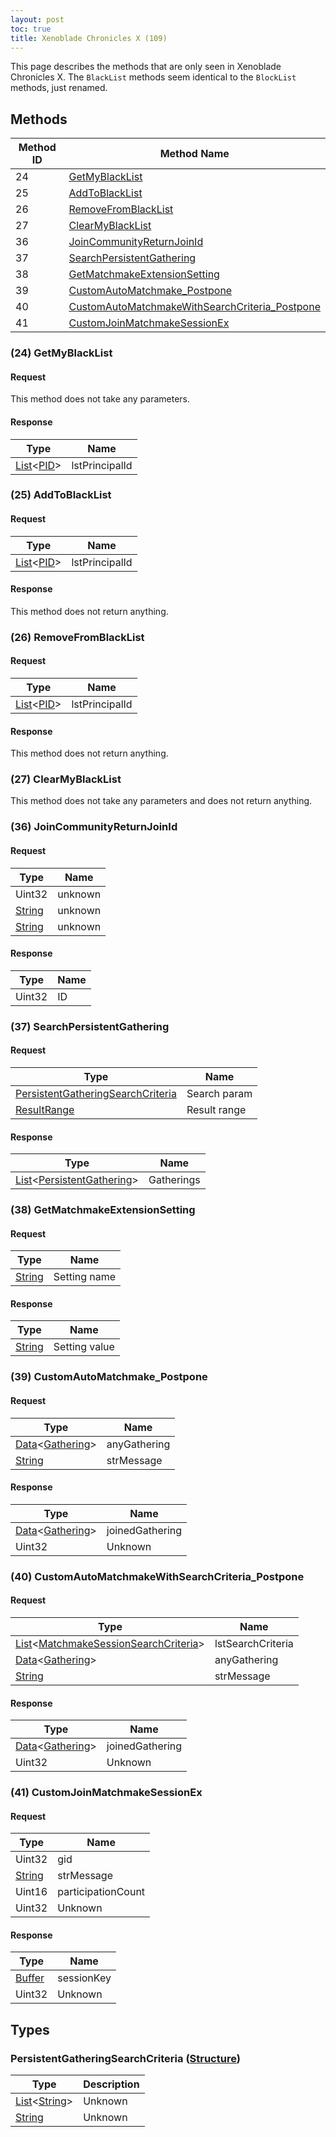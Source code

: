 ```yaml
---
layout: post
toc: true
title: Xenoblade Chronicles X (109)
---
```


This page describes the methods that are only seen in Xenoblade Chronicles X. The `BlackList` methods seem identical to the `BlockList` methods, just renamed.

## Methods

| Method ID | Method Name                                                                                          |
|-----------|------------------------------------------------------------------------------------------------------|
| 24        | [GetMyBlackList](#24-getmyblacklist)                                                                 |
| 25        | [AddToBlackList](#25-addtoblacklist)                                                                 |
| 26        | [RemoveFromBlackList](#26-removefromblacklist)                                                       |
| 27        | [ClearMyBlackList](#27-clearmyblacklist)                                                             |
| 36        | [JoinCommunityReturnJoinId](#36-joincommunityreturnjoinid)                                           |
| 37        | [SearchPersistentGathering](#37-searchpersistentgathering)                                           |
| 38        | [GetMatchmakeExtensionSetting](#38-getmatchmakeextensionsetting)                                     |
| 39        | [CustomAutoMatchmake_Postpone](#39-customautomatchmake_postpone)                                     |
| 40        | [CustomAutoMatchmakeWithSearchCriteria_Postpone](#40-customautomatchmakewithsearchcriteria_postpone) |
| 41        | [CustomJoinMatchmakeSessionEx](#41-customjoinmatchmakesessionex)                                     |

### (24) GetMyBlackList
#### Request
This method does not take any parameters.

#### Response

| Type                | Name           |
|---------------------|----------------|
| [List]&lt;[PID]&gt; | lstPrincipalId |

### (25) AddToBlackList
#### Request

| Type                | Name           |
|---------------------|----------------|
| [List]&lt;[PID]&gt; | lstPrincipalId |

#### Response
This method does not return anything.

### (26) RemoveFromBlackList
#### Request

| Type                | Name           |
|---------------------|----------------|
| [List]&lt;[PID]&gt; | lstPrincipalId |

#### Response
This method does not return anything.

### (27) ClearMyBlackList
This method does not take any parameters and does not return anything.

### (36) JoinCommunityReturnJoinId
#### Request

| Type     | Name    |
|----------|---------|
| Uint32   | unknown |
| [String] | unknown |
| [String] | unknown |

#### Response

| Type   | Name |
|--------|------|
| Uint32 | ID   |

### (37) SearchPersistentGathering
#### Request

| Type                                                                              | Name         |
|-----------------------------------------------------------------------------------|--------------|
| [PersistentGatheringSearchCriteria](#persistentgatheringsearchcriteria-structure) | Search param |
| [ResultRange]                                                                     | Result range |

#### Response

| Type                                                                                                      | Name       |
|-----------------------------------------------------------------------------------------------------------|------------|
| [List]&lt;[PersistentGathering](/docs/nex/protocols/match-making/types#persistentgathering-structure)&gt; | Gatherings |

### (38) GetMatchmakeExtensionSetting
#### Request

| Type     | Name         |
|----------|--------------|
| [String] | Setting name |

#### Response

| Type     | Name          |
|----------|---------------|
| [String] | Setting value |

### (39) CustomAutoMatchmake_Postpone
#### Request

| Type                      | Name         |
|---------------------------|--------------|
| [Data]&lt;[Gathering]&gt; | anyGathering |
| [String]                  | strMessage   |

#### Response

| Type                      | Name            |
|---------------------------|-----------------|
| [Data]&lt;[Gathering]&gt; | joinedGathering |
| Uint32                    | Unknown         |

### (40) CustomAutoMatchmakeWithSearchCriteria_Postpone
#### Request

| Type                                           | Name              |
|------------------------------------------------|-------------------|
| [List]&lt;[MatchmakeSessionSearchCriteria]&gt; | lstSearchCriteria |
| [Data]&lt;[Gathering]&gt;                      | anyGathering      |
| [String]                                       | strMessage        |

#### Response

| Type                      | Name            |
|---------------------------|-----------------|
| [Data]&lt;[Gathering]&gt; | joinedGathering |
| Uint32                    | Unknown         |

### (41) CustomJoinMatchmakeSessionEx
#### Request

| Type     | Name               |
|----------|--------------------|
| Uint32   | gid                |
| [String] | strMessage         |
| Uint16   | participationCount |
| Uint32   | Unknown            |

#### Response

| Type     | Name       |
|----------|------------|
| [Buffer] | sessionKey |
| Uint32   | Unknown    |

## Types
### PersistentGatheringSearchCriteria ([Structure])

| Type                   | Description |
|------------------------|-------------|
| [List]&lt;[String]&gt; | Unknown     |
| [String]               | Unknown     |

[Structure]: /docs/nex/types#structure
[PID]: /docs/nex/types#pid
[Buffer]: /docs/nex/types#buffer
[String]: /docs/nex/types#string
[List]: /docs/nex/types#list
[ResultRange]: /docs/nex/types#resultrange-structure
[Data]: /docs/nex/types#anydataholder
[Gathering]: /docs/nex/protocols/match-making/types#gathering-structure
[MatchmakeSessionSearchCriteria]: /docs/nex/protocols/match-making/types#matchmakesessionsearchcriteria-structure
